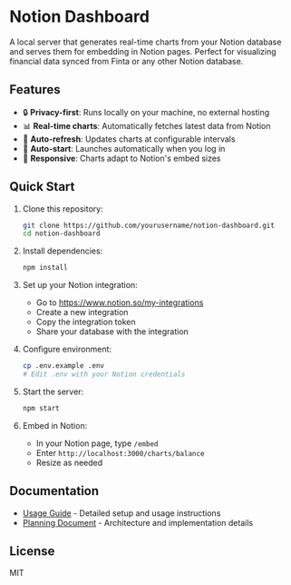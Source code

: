 # Notion Dashboard

A local server that generates real-time charts from your Notion database and serves them for embedding in Notion pages. Perfect for visualizing financial data synced from Finta or any other Notion database.

## Features

- 🔒 **Privacy-first**: Runs locally on your machine, no external hosting
- 📊 **Real-time charts**: Automatically fetches latest data from Notion
- 🔄 **Auto-refresh**: Updates charts at configurable intervals
- 🚀 **Auto-start**: Launches automatically when you log in
- 📱 **Responsive**: Charts adapt to Notion's embed sizes

## Quick Start

1. Clone this repository:
   ```bash
   git clone https://github.com/yourusername/notion-dashboard.git
   cd notion-dashboard
   ```

2. Install dependencies:
   ```bash
   npm install
   ```

3. Set up your Notion integration:
   - Go to https://www.notion.so/my-integrations
   - Create a new integration
   - Copy the integration token
   - Share your database with the integration

4. Configure environment:
   ```bash
   cp .env.example .env
   # Edit .env with your Notion credentials
   ```

5. Start the server:
   ```bash
   npm start
   ```

6. Embed in Notion:
   - In your Notion page, type `/embed`
   - Enter `http://localhost:3000/charts/balance`
   - Resize as needed

## Documentation

- [Usage Guide](docs/USAGE.md) - Detailed setup and usage instructions
- [Planning Document](plan/local-chart-server-plan.md) - Architecture and implementation details

## License

MIT